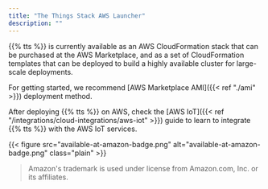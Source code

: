 ```yaml
---
title: "The Things Stack AWS Launcher"
description: ""
---
```


{{% tts %}} is currently available as an AWS CloudFormation stack that can be purchased at the AWS Marketplace, and as a set of CloudFormation templates that can be deployed to build a highly available cluster for large-scale deployments.

For getting started, we recommend [AWS Marketplace AMI]({{< ref "./ami" >}}) deployment method.

<!--more-->

After deploying {{% tts %}} on AWS, check the [AWS IoT]({{< ref "/integrations/cloud-integrations/aws-iot" >}}) guide to learn to integrate {{% tts %}} with the AWS IoT services.

{{< figure src="available-at-amazon-badge.png" alt="available-at-amazon-badge.png" class="plain" >}}

> Amazon's trademark is used under license from Amazon.com, Inc. or its affiliates.
